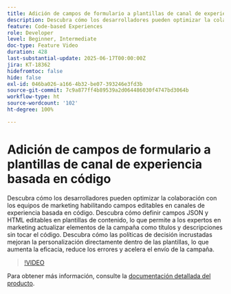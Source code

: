 ```yaml
---
title: Adición de campos de formulario a plantillas de canal de experiencia basada en código
description: Descubra cómo los desarrolladores pueden optimizar la colaboración con los equipos de marketing habilitando campos editables en canales de experiencia basada en código.
feature: Code-based Experiences
role: Developer
level: Beginner, Intermediate
doc-type: Feature Video
duration: 428
last-substantial-update: 2025-06-17T00:00:00Z
jira: KT-18362
hidefromtoc: false
hide: false
exl-id: 046ba026-a166-4b32-be07-393246e3fd3b
source-git-commit: 7c9a877ff4b89539a2d064486030f4747bd3064b
workflow-type: ht
source-wordcount: '102'
ht-degree: 100%

---
```


# Adición de campos de formulario a plantillas de canal de experiencia basada en código

Descubra cómo los desarrolladores pueden optimizar la colaboración con los equipos de marketing habilitando campos editables en canales de experiencia basada en código. Descubra cómo definir campos JSON y HTML editables en plantillas de contenido, lo que permite a los expertos en marketing actualizar elementos de la campaña como títulos y descripciones sin tocar el código. Descubra cómo las políticas de decisión incrustadas mejoran la personalización directamente dentro de las plantillas, lo que aumenta la eficacia, reduce los errores y acelera el envío de la campaña.

>[!VIDEO](https://video.tv.adobe.com/v/3463990/?learn=on&enablevpops)

Para obtener más información, consulte la [documentación detallada del producto](https://experienceleague.adobe.com/es/docs/journey-optimizer/using/channels/code-based-experience/create-code-based-experiences/code-based-form-fields).
